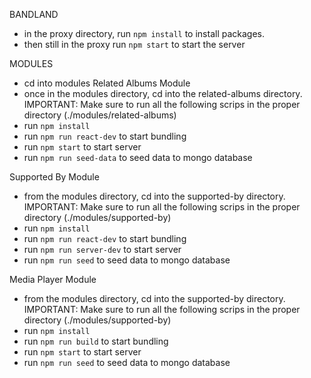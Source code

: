BANDLAND

- in the proxy directory, run `npm install` to install packages.
- then still in the proxy run `npm start` to start the server

MODULES
- cd into modules
Related Albums Module
- once in the modules directory, cd into the related-albums directory.
IMPORTANT: Make sure to run all the following scrips in the proper directory (./modules/related-albums)
- run `npm install`
- run `npm run react-dev` to start bundling
- run `npm start` to start server
- run `npm run seed-data` to seed data to mongo database

Supported By Module
- from the modules directory, cd into the supported-by directory.
IMPORTANT: Make sure to run all the following scrips in the proper directory (./modules/supported-by)
- run `npm install`
- run `npm run react-dev` to start bundling
- run `npm run server-dev` to start server
- run `npm run seed` to seed data to mongo database

Media Player Module
- from the modules directory, cd into the supported-by directory.
IMPORTANT: Make sure to run all the following scrips in the proper directory (./modules/supported-by)
- run `npm install`
- run `npm run build` to start bundling
- run `npm start` to start server
- run `npm run seed` to seed data to mongo database